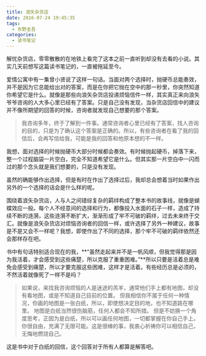 ```yaml
---
title: 浪矢杂货店
date: 2016-07-24 19:45:35
tags:
  - 东野圭吾
categories:
  - 读书笔记
---
```

解忧杂货店，零零散散的在地铁上看完了这本之前一直听到却没有去看的小说。其实几天前想写这篇读书笔记的，一直被拖延至今。

爱情公寓中有一集曾小贤说了这样一句话。当面对两个选择时，抛硬币总能奏效，并不是因为它总能给出对的答案，而是在你把它抛在空中的那一秒里，你突然知道你希望它是什么。就像是那些向浪矢杂货店投递烦恼信件一样，其实真正来向浪矢爷爷咨询的人大多心里已经有了答案。只是自己没有发现，当杂货店回信中的建议并不像所期望的回答的时候，咨询者就发现自己想要的那个答案。
<!--more-->

> 我咨询多年，终于了解到一件事。通常咨询者心里已经有了答案，找人咨询的目的，只是为了确认这个答案是正确的。所以，有些咨询者在看了我的回信后，会再写信给我，可能是我的回答和他原本想的不一样。

我想，面对选择的时候抛硬币大部分时候都会奏效。有时候抛起硬币，掉落下来，整一个过程脑袋一片空白，完全不知道希望它是什么。但其实那一片空白中一闪而过的那个念头就是我们想要的，只是没有发现。

虽然的确能够作出选择，但是有时在作出了选择过后，我却总会想着当时如果作出另外的一个选择的话会是什么样的呢。

围绕着浪矢杂货店，人与人之间错综复杂的羁绊构成了整本书的故事线，就像是蝴蝶效应一般。每个人不经意间的选择和行为，都像投入水面的石子一样，造成了持续不断的涟漪，这些涟漪不断扩大，渐渐形成了牢不可破的羁绊，过去未来终于交汇。就像是浪矢杂货店对烦恼咨询者的回信一样，或许选择了另外一种建议，故事是不是又会不一样呢？我想，即使作出了不同的选择，那个牢不可破的羁绊依然还会那样存在吧。

书中有句话特别适合现在的我，**“虽然走起来并不是一帆风顺，但我觉得那是因为我活着，才会感受到这些痛楚，所以克服了重重困难。”**所以只要是活着总是难免会感受到痛楚，所以才要克服这些困难，这样才是活着。有些经历总是必须的，不然活着就像死了一样不是吗？

> 如果说，来找我咨询烦恼的人是迷途的羔羊，通常他们手上都有地图，却没有看地图，或是不知道自己目前的位置。
但我相信你不属于任何一种情况，你画的地图是一张白纸，所以，即使想决定目的地，也不知道路在哪里。
地图是白纸当然很伤脑筋，任何人都会不知所措。
但是不妨换一个角度思考，正因为是白纸，所以可以画任何地图，一切都掌握在你自己手上。你很自由，充满了无限可能。这是很棒的事，我衷心祈祷你可以相信自己，无悔地燃烧自己。

这是书中对于白纸的回信，这个回答对于所有人都算是解答吧。
